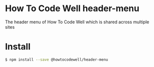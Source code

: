 # How To Code Well header-menu
The header menu of How To Code Well which is shared across multiple sites

# Install
```bash
$ npm install --save @howtocodewell/header-menu
```